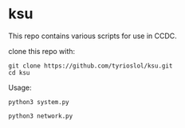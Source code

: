 # ksu
This repo contains various scripts for use in CCDC. 

clone this repo with:
```
git clone https://github.com/tyrioslol/ksu.git
cd ksu
```

Usage:
```
python3 system.py
```
```
python3 network.py
```
